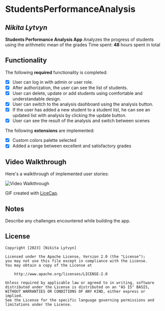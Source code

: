 # StudentsPerformanceAnalysis 

## *Nikita Lytvyn*

**Students Performance Analysis App** Analyzes the progress of students using the arithmetic mean of the grades
Time spent: **48** hours spent in total

## Functionality 

The following **required** functionality is completed:

* [x] User can log in with admin or user role.
* [x] After authorization, the user can see the list of students.
* [x] User can delete, update or add students using comfortable and understandable design.
* [x] User can switch to the analysis dashboard using the analysis button.
* [x] If the user has added a new student to a student list, he can see an updated list with analysis by clicking the update button.
* [x] User can see the result of the analysis and switch between scenes 

The following **extensions** are implemented:

* [x] Custom colors palette selected
* [x] Added a range between excellent and satisfactory grades

## Video Walkthrough

Here's a walkthrough of implemented user stories:

<img src='https://media.giphy.com/media/v1.Y2lkPTc5MGI3NjExb3RlZXR0dWU3OGFoaDZyZzNndXM4bjlqZGcyaWE1MHEwY2FsdjBjbSZlcD12MV9pbnRlcm5hbF9naWZfYnlfaWQmY3Q9Zw/vSn6kQl4ZqEtPgAAyN/giphy.giff' title='Video Walkthrough' width='' alt='Video Walkthrough' />

GIF created with [LiceCap](http://www.cockos.com/licecap/).

## Notes

Describe any challenges encountered while building the app.

## License

    Copyright [2023] [Nikita Lytvyn]

    Licensed under the Apache License, Version 2.0 (the "License");
    you may not use this file except in compliance with the License.
    You may obtain a copy of the License at

        http://www.apache.org/licenses/LICENSE-2.0

    Unless required by applicable law or agreed to in writing, software
    distributed under the License is distributed on an "AS IS" BASIS,
    WITHOUT WARRANTIES OR CONDITIONS OF ANY KIND, either express or implied.
    See the License for the specific language governing permissions and
    limitations under the License.
